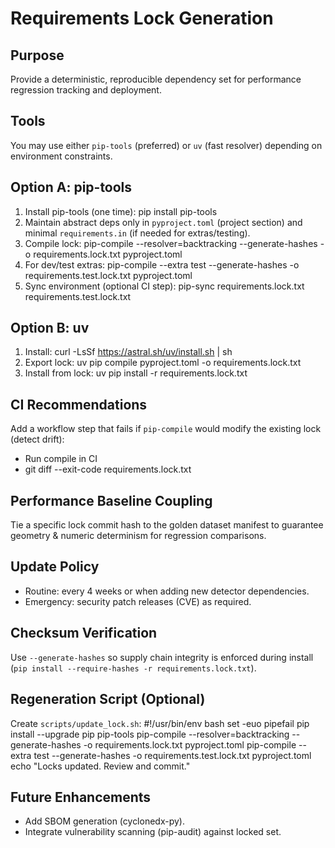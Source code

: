 Requirements Lock Generation
============================

Purpose
-------
Provide a deterministic, reproducible dependency set for performance regression tracking and deployment.

Tools
-----
You may use either `pip-tools` (preferred) or `uv` (fast resolver) depending on environment constraints.

Option A: pip-tools
-------------------
1. Install pip-tools (one time):
   pip install pip-tools
2. Maintain abstract deps only in `pyproject.toml` (project section) and minimal `requirements.in` (if needed for extras/testing).
3. Compile lock:
   pip-compile --resolver=backtracking --generate-hashes -o requirements.lock.txt pyproject.toml
4. For dev/test extras:
   pip-compile --extra test --generate-hashes -o requirements.test.lock.txt pyproject.toml
5. Sync environment (optional CI step):
   pip-sync requirements.lock.txt requirements.test.lock.txt

Option B: uv
------------
1. Install:
   curl -LsSf https://astral.sh/uv/install.sh | sh
2. Export lock:
   uv pip compile pyproject.toml -o requirements.lock.txt
3. Install from lock:
   uv pip install -r requirements.lock.txt

CI Recommendations
------------------
Add a workflow step that fails if `pip-compile` would modify the existing lock (detect drift):
  - Run compile in CI
  - git diff --exit-code requirements.lock.txt

Performance Baseline Coupling
-----------------------------
Tie a specific lock commit hash to the golden dataset manifest to guarantee geometry & numeric determinism for regression comparisons.

Update Policy
-------------
- Routine: every 4 weeks or when adding new detector dependencies.
- Emergency: security patch releases (CVE) as required.

Checksum Verification
---------------------
Use `--generate-hashes` so supply chain integrity is enforced during install (`pip install --require-hashes -r requirements.lock.txt`).

Regeneration Script (Optional)
------------------------------
Create `scripts/update_lock.sh`:
  #!/usr/bin/env bash
  set -euo pipefail
  pip install --upgrade pip pip-tools
  pip-compile --resolver=backtracking --generate-hashes -o requirements.lock.txt pyproject.toml
  pip-compile --extra test --generate-hashes -o requirements.test.lock.txt pyproject.toml
  echo "Locks updated. Review and commit." 

Future Enhancements
-------------------
- Add SBOM generation (cyclonedx-py).
- Integrate vulnerability scanning (pip-audit) against locked set.
